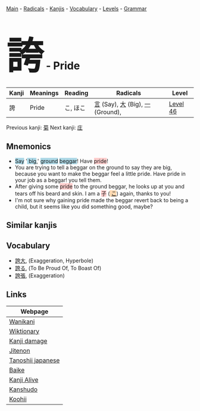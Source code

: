 <style> bigfont {font-size: 100px}</style>
[Main](../index.md) -
[Radicals](../radicals.md) -
[Kanjis](../kanjis.md) -
[Vocabulary](../vocabulary.md) -
[Levels](../levels.md) -
[Grammar](../grammar.md)
# <bigfont> 誇</bigfont> - Pride 

| Kanji | Meanings | Reading | Radicals | Level |
| --- | --- | --- | --- | --- |
| 誇 | Pride | こ, ほこ | [言](../radicals/言.md) (Say), [大](../radicals/大.md) (Big), [一](../radicals/一.md) (Ground),  | [Level 46](../levels/wk_level46.md) |

Previous kanji: [菊](菊.md) Next kanji: [庄](庄.md) 

## Mnemonics
 * <span style="background-color:#ADD8E6"> Say</span> '<span style="background-color:#ADD8E6"> big</span>,' <span style="background-color:#ADD8E6"> ground</span> <span style="background-color:#ADD8E6"> beggar</span>! Have <span style="background-color:#ffcccb"> pride</span>! 
* You are trying to tell a beggar on the ground to say they are big, because you want to make the beggar feel a little pride. Have pride in your job as a beggar! you tell them.
* After giving some <span style="background-color:#ffcccb"> pride</span> to the ground beggar, he looks up at you and tears off his beard and skin. I am a <span style="background-color:#ffcccb"> 子</span> (<span style="background-color:#fed8b1"> [こ](https://jisho.org/search/こ)</span>) again, thanks to you!
* I'm not sure why gaining pride made the beggar revert back to being a child, but it seems like you did something good, maybe?


## Similar kanjis
 


## Vocabulary
 * [誇大](../vocabulary/誇.md), (Exaggeration, Hyperbole)
* [誇る](../vocabulary/誇.md), (To Be Proud Of, To Boast Of)
* [誇張](../vocabulary/誇.md), (Exaggeration)



## Links 

| Webpage |
| --- |
| [Wanikani          ](https://www.wanikani.com/kanji/誇) |
| [Wiktionary        ](https://en.wiktionary.org/wiki/誇) |
| [Kanji damage      ](http://www.kanjidamage.com/kanji/search?utf8=✓&q=誇) |
| [Jitenon           ](https://jitenon.com/kanji/誇) |
| [Tanoshii japanese ](https://www.tanoshiijapanese.com/dictionary/kanji.cfm?k=誇) |
| [Baike             ](https://baike.baidu.com/item/誇) |
| [Kanji Alive       ](https://app.kanjialive.com/誇) |
| [Kanshudo          ](https://www.kanshudo.com/searchmn?q=誇) |
| [Koohii            ](https://kanji.koohii.com/study/kanji/誇) |
